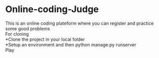 # Online-coding-Judge
This is an online coding plateform where you can register and practice some good problems<br />
For cloning<br />
*Clone the project in your local folder<br />
*Setup an environment and then python manage.py runserver<br />
Play 

